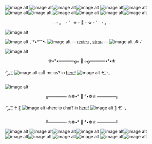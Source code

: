 ![image alt](https://pix.crd.co/assets/images/gallery04/85508bed.gif?v=f7086f06)
![image alt](https://64.media.tumblr.com/01559b56e79c4150e03aef690788aed9/39e4a3799b55f633-ee/s75x75_c1/83e007f2f9e1eb67eaf4397358651798a8a8827f.gif)![image alt](https://pix.crd.co/assets/images/gallery04/85508bed.gif?v=f7086f06)![image alt](https://64.media.tumblr.com/01559b56e79c4150e03aef690788aed9/39e4a3799b55f633-ee/s75x75_c1/83e007f2f9e1eb67eaf4397358651798a8a8827f.gif) ![image alt](https://pix.crd.co/assets/images/gallery04/85508bed.gif?v=f7086f06)![image alt](https://64.media.tumblr.com/01559b56e79c4150e03aef690788aed9/39e4a3799b55f633-ee/s75x75_c1/83e007f2f9e1eb67eaf4397358651798a8a8827f.gif) ![image alt](https://pix.crd.co/assets/images/gallery04/85508bed.gif?v=f7086f06)![image alt](https://64.media.tumblr.com/01559b56e79c4150e03aef690788aed9/39e4a3799b55f633-ee/s75x75_c1/83e007f2f9e1eb67eaf4397358651798a8a8827f.gif) ![image alt](https://pix.crd.co/assets/images/gallery04/85508bed.gif?v=f7086f06)![image alt](https://64.media.tumblr.com/01559b56e79c4150e03aef690788aed9/39e4a3799b55f633-ee/s75x75_c1/83e007f2f9e1eb67eaf4397358651798a8a8827f.gif) ![image alt](https://pix.crd.co/assets/images/gallery04/85508bed.gif?v=f7086f06)![image alt](https://64.media.tumblr.com/01559b56e79c4150e03aef690788aed9/39e4a3799b55f633-ee/s75x75_c1/83e007f2f9e1eb67eaf4397358651798a8a8827f.gif)
<p align="center">.・。.・゜✭・🍂・✫・゜・。.

![image alt](https://64.media.tumblr.com/604e6422a9c614d446f1e6f0726da47a/8490e15d3c43c594-54/s400x600/b5c64aa0d74495fc88f476e3886f50b00f35c2d8.gif)

![image alt](https://i.postimg.cc/QN5Nv5N7/tenor-1.gif)
ˏˋ°•*⁀➷
![image alt](https://pix.crd.co/assets/images/gallery04/85508bed.gif?v=f7086f06) — [rᥱᥒ𝗍rᥡ](https://rentry.co/feis2rntry) , [s𝗍rᥲᥕ](https://feis2strww.straw.page) — ![image alt](https://pix.crd.co/assets/images/gallery04/85508bed.gif?v=f7086f06) .☘︎ ݁˖

![image alt](https://64.media.tumblr.com/604e6422a9c614d446f1e6f0726da47a/8490e15d3c43c594-54/s400x600/b5c64aa0d74495fc88f476e3886f50b00f35c2d8.gif)
<p align="center">❀•°•═════ஓ๑ 🌼 ๑ஓ═════•°•❀
  
·˚ ༘₊· ͟͟͞͞ ![image alt](https://64.media.tumblr.com/01559b56e79c4150e03aef690788aed9/39e4a3799b55f633-ee/s75x75_c1/83e007f2f9e1eb67eaf4397358651798a8a8827f.gif) ᥴᥲᥣᥣ mᥱ ᥲs? іᥒ [һᥱrᥱ!](https://en.pronouns.page/@feisannx) ![image alt](https://64.media.tumblr.com/01559b56e79c4150e03aef690788aed9/39e4a3799b55f633-ee/s75x75_c1/83e007f2f9e1eb67eaf4397358651798a8a8827f.gif) ♰  ͟͟͞͞ ·₊

![image alt](https://i.postimg.cc/W4LTLB0T/Untitled123-20250322194428.png)
<p align="center">╔══════ ✮❁•° 🌟 °•❁✮ ══════╗

·˚ ༘₊· ͟͟͟͟͞͞͞͞ ♰ 〖 ![image alt](https://pix.crd.co/assets/images/gallery04/85508bed.gif?v=f7086f06) ᥕһᥱrᥱ 𝗍᥆ ᥴһᥲ𝗍? іᥒ [һᥱrᥱ!](https://mmarshmary.atabook.org/) ![image alt](https://pix.crd.co/assets/images/gallery04/85508bed.gif?v=f7086f06) 〗 ♰  ͟͟͞͞ ·₊

<p align="center">╚══════ ✮❁•° 🌟 °•❁✮ ══════╝

![image alt](https://pix.crd.co/assets/images/gallery04/85508bed.gif?v=f7086f06)
![image alt](https://64.media.tumblr.com/01559b56e79c4150e03aef690788aed9/39e4a3799b55f633-ee/s75x75_c1/83e007f2f9e1eb67eaf4397358651798a8a8827f.gif)![image alt](https://pix.crd.co/assets/images/gallery04/85508bed.gif?v=f7086f06)![image alt](https://64.media.tumblr.com/01559b56e79c4150e03aef690788aed9/39e4a3799b55f633-ee/s75x75_c1/83e007f2f9e1eb67eaf4397358651798a8a8827f.gif) ![image alt](https://pix.crd.co/assets/images/gallery04/85508bed.gif?v=f7086f06)![image alt](https://64.media.tumblr.com/01559b56e79c4150e03aef690788aed9/39e4a3799b55f633-ee/s75x75_c1/83e007f2f9e1eb67eaf4397358651798a8a8827f.gif) ![image alt](https://pix.crd.co/assets/images/gallery04/85508bed.gif?v=f7086f06)![image alt](https://64.media.tumblr.com/01559b56e79c4150e03aef690788aed9/39e4a3799b55f633-ee/s75x75_c1/83e007f2f9e1eb67eaf4397358651798a8a8827f.gif) ![image alt](https://pix.crd.co/assets/images/gallery04/85508bed.gif?v=f7086f06)![image alt](https://64.media.tumblr.com/01559b56e79c4150e03aef690788aed9/39e4a3799b55f633-ee/s75x75_c1/83e007f2f9e1eb67eaf4397358651798a8a8827f.gif) ![image alt](https://pix.crd.co/assets/images/gallery04/85508bed.gif?v=f7086f06)![image alt](https://64.media.tumblr.com/01559b56e79c4150e03aef690788aed9/39e4a3799b55f633-ee/s75x75_c1/83e007f2f9e1eb67eaf4397358651798a8a8827f.gif)
